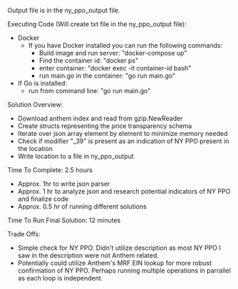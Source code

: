 Output file is in the ny_ppo_output file.

Executing Code (Will create txt file in the ny_ppo_output file):
- Docker
  - If you have Docker installed you can run the following commands:
    - Build image and run server: "docker-compose up"
    - Find the container id: "docker ps"
    - enter container: "docker exec -it container-id bash"
    - run main.go in the container: "go run main.go"
- If Go is installed:
  - run from command line: "go run main.go"
 
Solution Overview:
- Download anthem index and read from gzip.NewReader
- Create structs representing the price transparency schema
- Iterate over json array element by element to minimize memory needed
- Check if modifier "_39" is present as an indication of NY PPO present in the location
- Write location to a file in ny_ppo_output

Time To Complete: 2.5 hours
- Approx. 1hr to write json parser
- Approx. 1 hr to analyze json and research potential indicators of NY PPO and finalize code
- Approx. 0.5 hr of running different solutions
  
Time To Run Final Solution: 12 minutes

Trade Offs:
- Simple check for NY PPO. Didn't utilize description as most NY PPO I saw in the description were not Anthem related.
- Potentially could utilize Anthem's MRF EIN lookup for more robust confirmation of NY PPO. Perhaps running multiple operations in parrallel as each loop is independent.


